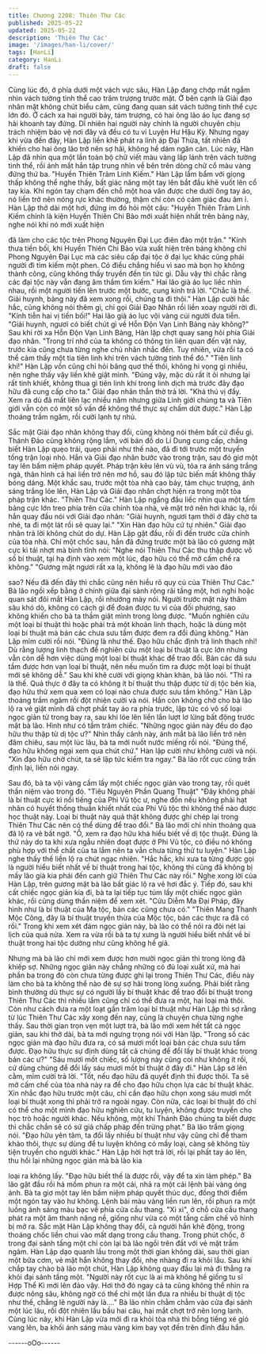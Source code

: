 ```yaml
---
title: Chương 2208: Thiên Thư Các
published: 2025-05-22
updated: 2025-05-22
description: 'Thiên Thư Các'
image: '/images/han-li/cover/'
tags: [HanLi]
category: HanLi
draft: false
---
```


Cùng lúc đó, ở phía dưới một vách vực sâu, Hàn Lập đang chớp
mắt ngắm nhìn vách tường tinh thể cao trăm trượng trước mặt.
Ở bên cạnh là Giải đạo nhân mặt không chút biểu cảm, cũng
đang quan sát vách tường tinh thể cực lớn đó.
Ở cách xa hai người bảy, tám trượng, có hai ông lão áo lục đang
sợ hãi khoanh tay đứng.
Dĩ nhiên hai người này chính là người chuyên chịu trách nhiệm
bảo vệ nơi đây và đều có tu vi Luyện Hư Hậu Kỳ.
Nhưng ngay khi vừa đến đây, Hàn Lập liền khẽ phát ra linh áp Đại
Thừa, tất nhiên đã khiến cho hai ông lão trở nên sợ hãi, không hề
dám ngăn cản.
Lúc này, Hàn Lập đã nhìn qua một lần toàn bộ chữ viết màu vàng
lấp lánh trên vách tường tinh thể, rồi ánh mắt hắn tập trung nhìn
về bên trên dòng chữ cổ màu vàng đứng thứ ba.
"Huyền Thiên Trảm Linh Kiếm."
Hàn Lập lẩm bẩm với giọng thấp không thể nghe thấy, bất giác
nâng một tay lên bắt đầu khẽ vuốt lên cổ tay kia.
Khi ngón tay chạm đến chỗ một hoa văn được che dưới ông tay
áo, nó liền trở nên nóng rực khác thường, thậm chí còn có cảm
giác đau âm ỉ.
Hàn Lập thở dài một hơi, đứng im đó hỏi một câu:
"Huyền Thiên Trảm Linh Kiếm chính là kiện Huyền Thiên Chi Bảo
mới xuất hiện nhất trên bảng này, nghe nói khi nó mới xuất hiện

đã làm cho các tộc trên Phong Nguyên Đại Lục điên đảo một
trận."
"Kính thưa tiền bối, khi Huyền Thiên Chi Bảo vừa xuất hiện trên
bảng không chỉ Phong Nguyên Đại Lục mà các siêu cấp đại tộc ở
đại lục khác cũng phái người đi tìm kiếm một phen. Có điều chẳng
hiểu vì sao mà bọn họ không thành công, cũng không thấy truyền
đến tin tức gì. Dẫu vậy thì chắc rằng các đại tộc này vẫn đang âm
thầm tìm kiếm." Hai lão già áo lục liếc nhìn nhau, rồi một người
tiến lên trước một bước, cung kính trả lời.
"Chắc là thế. Giải huynh, bảng này đã xem xong rồi, chúng ta đi
thôi." Hàn Lập cười hắc hắc, cũng không nói thêm gì, chỉ gọi Giải
Đạo Nhân rồi liền xoay người rời đi.
"Kính tiễn hai vị tiền bối!" Hai lão già áo lục vội vàng cúi người
đưa tiễn.
"Giải huynh, ngươi có biết chút gì về Hỗn Độn Vạn Linh Bảng này
không?" Sau khi rời xa Hỗn Độn Vạn Linh Bảng, Hàn lập chợt
quay sang hỏi phía Giải đạo nhân.
"Trong trí nhớ của ta không có thông tin liên quan đến vật này,
trước kia cũng chưa từng nghe chủ nhân nhắc đến. Tuy nhiên,
vừa rồi ta có thể cảm thấy một tia tiên linh khí trên vách tường tinh
thể đó."
"Tiên linh khí!"
Hàn Lập vốn cũng chỉ hỏi bâng quơ thế thôi, không hi vọng gì
nhiều, nên nghe thấy vậy liền khẽ giật mình.
"Đúng vậy, mặc dù rất ít ỏi nhưng lại rất tinh khiết, không thua gì
tiên linh khí trong linh dịch mà trước đây đạo hữu đã cung cấp cho
ta." Giải đạo nhân thẫn thờ trả lời.
"Khá thú vị đấy. Xem ra dù đã mất liên lạc nhiều năm nhưng giữa
Linh giới chúng ta và Tiên giới vẫn còn có một số vấn đề không
thể thực sự chấm dứt được." Hàn Lập thoáng trầm ngâm, rồi cười
lạnh tự nhủ.

Sắc mặt Giải đạo nhân không thay đổi, cũng không nói thêm bất
cứ điều gì.
Thánh Đảo cũng không rộng lắm, với bản đồ do Lí Dung cung
cấp, chẳng biết Hàn Lập quẹo trái, quẹo phải như thế nào, đã đi
tới trước một truyền tống trận loại nhỏ.
Hắn và Giải đạo nhân bước vào trong trận, sau đó giơ một tay lên
bấm niệm pháp quyết.
Pháp trận kêu lên vù vù, tỏa ra ánh sáng trắng ngà, thân hình cả
hai liền trở nên mơ hồ, sau đó lập tức biến mất không thấy bóng
dáng.
Một khắc sau, trước một tòa nhà cao bảy, tám chục trượng, ánh
sáng trắng lóe lên, Hàn Lập và Giải đạo nhân chợt hiện ra trong
một tòa pháp trận khác.
"Thiên Thư Các."
Hàn Lập ngẩng đầu liếc nhìn qua một tấm bảng cực lớn treo phía
trên cửa chính tòa nhà, vẻ mặt trở nên hơi khác lạ, rồi hắn quay
đầu nói với Giải đạo nhân:
"Giải huynh, ngươi tạm thời ở đây chờ ta nhé, ta đi một lát rồi sẽ
quay lại."
"Xin Hàn đạo hữu cứ tự nhiên." Giải đạo nhân trả lời không chút
do dự.
Hàn Lập gật đầu, rồi đi đến trước cửa chính của tòa nhà.
Chỉ một chốc sau, hắn đã đứng trước một bà lão có gương mặt
cực kì tái nhợt mà bình tĩnh nói:
"Nghe nói Thiên Thư Các thu thập được vô số bí thuật, tại hạ định
vào xem một lúc, đạo hữu có thể mở cấm chế ra không."
"Gương mặt ngươi rất xa lạ, không lẽ là đạo hữu mới vào đảo

sao? Nếu đã đến đây thì chắc cũng nên hiểu rõ quy củ của Thiên
Thư Các." Bà lão ngồi xếp bằng ở chính giữa đại sảnh rộng rãi
tầng một, hơi nghi hoặc quan sát đôi mắt Hàn Lập, rồi nhướng
mày nói.
Người trước mặt này thâm sâu khó dò, không có cách gì để đoán
được tu vi của đối phương, sao không khiến cho bà ta thầm giật
mình trong lòng được.
"Muốn nghiên cứu một loại bí thuật thì hoặc phải trả một khoản
linh thạch, hoặc là dùng một loại bí thuật mà bản các chưa sưu
tầm được đem ra đổi đúng không." Hàn Lập mỉm cười rồi nói.
"Đúng là như thế. Đạo hữu chắc định trả linh thạch nhỉ! Dù rằng
lượng linh thạch để nghiên cứu một loại bí thuật là cực lớn nhưng
vẫn còn dễ hơn việc dùng một loại bí thuật khác để trao đổi. Bản
các đã sưu tầm được hơn vạn loại bí thuật, nên nếu muốn tìm ra
được một loại bí thuật mới sẽ không dễ." Sau khi khẽ cười với
giọng khàn khàn, bà lão nói.
"Thì ra là thế. Quả thực ở đây ta có không ít bí thuật thu thập
được từ dị tộc bên kia, đạo hữu thử xem qua xem có loại nào
chưa được sưu tầm không." Hàn Lập thoáng trầm ngâm rồi đột
nhiên cười và nói.
Hắn còn không chờ cho bà lão lộ ra vẻ giật mình đã chợt phất tay
áo ra phía trước, lập tức có vô số loại ngọc giản từ trong bay ra,
sau khi lóe lên liền lần lượt lơ lửng bất động trước mặt bà lão.
Hình như có tầm trăm chiếc.
"Những ngọc giản này đều do đạo hữu thu thập từ dị tộc ư?" Nhìn
thấy cảnh này, ánh mắt bà lão liền trở nên đăm chiêu, sau một lúc
lâu, bà ta mới nuốt nước miếng rồi nói.
"Đúng thế, đạo hữu không ngại xem qua chút chứ." Hàn lập cười
như không cười và nói.
"Xin đạo hữu chờ chút, ta sẽ lập tức kiểm tra ngay." Bà lão rốt cục
cũng trấn định lại, liền nói ngay.

Sau đó, bà ta vội vàng cầm lấy một chiếc ngọc giản vào trong tay,
rồi quét thần niệm vào trong đó.
"Tiêu Nguyên Phần Quang Thuật"
"Đây không phải là bí thuật cực kì nổi tiếng của Phi Vũ tộc ư,
nghe đồn nếu không phải hạt nhân có huyết thống thuần khiết
nhất của Phi Vũ tộc thì không thể nào được học thuật này. Loại bí
thuật này quả thật không được ghi chép lại trong Thiên Thư Các
nên có thể dùng để trao đổi."
Bà lão mới chỉ nhìn thoáng qua đã lộ ra vẻ bất ngờ.
"Ồ, xem ra đạo hữu khá hiểu biết về dị tộc thuật. Đúng là thứ này
do ta khi xưa ngẫu nhiên đoạt được ở Phi Vũ tộc, có điều nó
không phù hợp với thể chất của ta lắm nên ta vẫn chưa từng thử
tu luyện." Hàn Lập nghe thấy thế liền lộ ra chút ngạc nhiên.
"Hắc hắc, khi xưa ta từng được gọi là người hiểu biết nhất về bí
thuật trong hai tộc, không thì cũng đã không bị mấy lão già kia
phái đến canh giữ Thiên Thư Các này rồi." Nghe xong lời của Hàn
Lập, trên gương mặt bà lão bất giác lộ ra vẻ hơi đắc ý.
Tiếp đó, sau khi cất chiếc ngọc giản kia đi, bà ta lại tiếp tục túm
lấy một chiếc ngọc giản khác, rồi cũng dùng thần niệm để xem
xét.
"Cửu Diễm Ma Đại Pháp, đây hình như là bí thuật của Ma tộc,
bản các cũng chưa có."
"Thiên Mang Thanh Mộc Công, đây là bí thuật truyền thừa của
Mộc tộc, bản các thực ra đã có rồi."
Trong khi xem xét đám ngọc giản này, bà lão có thể nói ra đôi nét
lai lịch của quá nửa.
Xem ra vừa rồi bà ta tự xưng là người hiểu biết nhất về bí thuật
trong hai tộc dường như cũng không hề giả.

Nhưng mà bà lão chỉ mới xem được hơn mười ngọc giản thì trong
lòng đã khiếp sợ.
Những ngọc giản này chẳng những có đủ loại xuất xứ, mà hai
phần ba trong đó còn chưa từng được ghi lại trong Thiên Thư
Các, điều này làm cho bà ta không thể nào đè sự sợ hãi trong
lòng xuống.
Phải biết rằng bình thường dù thực sự có người lấy bí thuật khác
để trao đổi bí thuật trong Thiên Thư Các thì nhiều lắm cũng chỉ có
thể đưa ra một, hai loại mà thôi.
Còn như cách đưa ra một loạt gần trăm loại bí thuật như Hàn Lập
thì sợ rằng từ lúc Thiên Thư Các xây xong đến nay, cũng là
chuyện chưa từng nghe thấy.
Sau thời gian trọn vẹn một lượt trà, bà lão mới xem hết tất cả
ngọc giản, sau khi thở dài, bà ta mới ngưng trọng nói với Hàn lập.
"Trong số các ngọc giản mà đạo hữu đưa ra, có sá mươi mốt loại
bản các chưa sưu tầm được. Đạo hữu thực sự định dùng tất cả
chúng để đổi lấy bí thuật khác trong bản các ư?"
"Sáu mươi mốt chiếc, số lượng này cũng coi như không ít rồi, cứ
dùng chúng để đổi lấy sáu mươi mốt bí thuật ở đây đi." Hàn Lập
sờ lên cằm, mỉm cười trả lời.
"Tốt, nếu đạo hữu đã quyết định thì được thôi. Ta sẽ mở cấm chế
của tòa nhà này ra để cho đạo hữu chọn lựa các bí thuật khác.
Xin nhắc đạo hữu trước một câu, chỉ cần đạo hữu chọn xong sáu
mươi mốt loại bí thuật xong thì phải trở ra ngoài ngay. Còn nữa,
các loại bí thuật đó chỉ có thể cho một mình đạo hữu nghiên cứu,
tu luyện, không được truyền cho học trò hoặc người khác. Nếu
không, một khí Thánh Đảo chúng ta biết được thì chắc chắn sẽ có
sứ giả chấp pháp đến trừng phạt." Bà lão trầm giọng nói.
"Đạo hữu yên tâm, ta đổi lấy nhiều bí thuật như vậy cũng chỉ để
tham khảo thôi, thực sự dùng để tu luyện không có mấy loại, càng
sẽ không tùy tiện truyền cho người khác." Hàn Lập hời hợt trả lời,
rồi lại phất tay áo lên, thu hồi lại những ngọc giản mà bà lão kia

loại ra không lấy.
"Đạo hữu biết thế là được rồi, vậy để ta xin làm phép." Bà lão gật
đầu rồi há mồm phun ra một cái, nhả ra một cái lệnh bài vàng óng
ánh.
Bà ta giơ một tay lên bấm niệm pháp quyết thúc dục, đồng thời
điểm một ngón tay vào hư không.
Lệnh bài màu vàng liền run lên, rồi phun ra một luồng ánh sáng
màu bạc về phía cửa cầu thang.
"Xì xì", ở chỗ cửa cầu thang phát ra một âm thanh nặng nề, giống
như vừa có một tầng cấm chế vô hình bị mở ra.
Sắc mặt Hàn Lập không thay đổi, cả người hắn khẽ động, trong
thoáng chốc liền chui vào mất dạng trong cầu thang.
Trong phút chốc, ở trong đại sảnh tầng một chỉ còn lại bà lão ngồi
trên đất với vẻ mặt trầm ngâm.
Hàn Lập dạo quanh lầu trong một thời gian không dài, sau thời
gian một bữa cơm, vẻ mặt hắn không thay đổi, nhẹ nhàng đi ra
khỏi lầu.
Sau khi chắp tay chào bà lão một chút, Hàn Lập không quay đầu
lại mà đi thẳng ra khỏi đại sảnh tầng một.
"Người này rốt cục là ai mà không hề giống tu sĩ Hợp Thể Kì mới
lên đảo vậy. Hơi thở đó ngay cả ta cũng không thể nhìn ra được
nông sâu, không ngờ có thể chỉ một lần đưa ra nhiều bí thuật dị
tộc như thế, chẳng lẽ người này là...." Bà lão nhìn chằm chằm vào
cửa đại sảnh một lúc lâu, rồi đột nhiên lầu bầu hai câu, hai mắt
chợt trở nên long lanh.
Cùng lúc này, khi Hàn Lập vừa mới đi ra khỏi tòa nhà thì bỗng
tiếng xé gió vang lên, ba khối ánh sáng màu vàng kim bay vọt đến
trên đỉnh đầu hắn.

------oOo------
